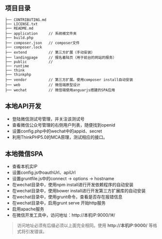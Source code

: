 ## 项目目录
~~~
├── CONTRIBUTING.md
├── LICENSE.txt
├── README.md
├── application     // 系统根文件夹
├── build.php       
├── composer.json   // composer文件
├── composer.lock
├── extend          // 第三方扩展（手动安装）
├── landingpage     // 报名着陆页（用于前台的网站的报务）
├── public          // 
├── runtime
├── think
├── thinkphp
├── vendor          // 第三方扩展。使用composer install自动安装
├── web             // 微信端原型设计
├── wechat          // 微信端使用anguarjs搭建的SPA应用
~~~
## 本地API开发
- 登陆微信测试号管理，并关注该测试号
- 查看微信公众号管理的右侧用户列表，随便找到openid
- 设置config.php中的wechat中的appid、secret
- 利用ThinkPHP5.0的MCA原理，测试相应的接口。

## 本地微信SPA
- 查看本机实IP
- 设置config.js中oauthUrl、apiUrl 
- 设置gruntfile.js中的connect -> options -> hostname
- 在wechat目录中，使用npm install进行开发依赖程序的自动安装
- 在wechat目录中，使用bower install进行开发第三方扩展库的自动安装
- 在wechat目录中，使用grunt命令，查看是否存在报错信息
- 在wechat目录中，启用grunt serve 开始http服务
- 启用apache服务
- 在微信开发工具中，访问地址：http://本机IP:9000/!#/

> 访问地址必须有后缀必须以上面完全相同。使用 **http://本机IP:9000/** 等格式将引发错误。